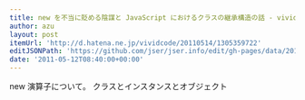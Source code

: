 ```yaml
---
title: new を不当に貶める陰謀と JavaScript におけるクラスの継承構造の話 - vivid memo
author: azu
layout: post
itemUrl: 'http://d.hatena.ne.jp/vividcode/20110514/1305359722'
editJSONPath: 'https://github.com/jser/jser.info/edit/gh-pages/data/2011/05/index.json'
date: '2011-05-12T08:40:00+00:00'
---
```

new 演算子について。 クラスとインスタンスとオブジェクト
